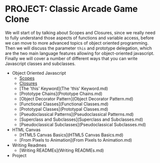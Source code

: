 # PROJECT: Classic Arcade Game Clone

We will start of by talking about Scopes and Closures, since we really need to fully understand those aspects of functions and variable access, before we can move to more advanced topics of object oriented programming. Then we will discuss the parameter `this` and prototype delegation, which are the two main language features allowing for object-oriented javascript. Finally we will cover a number of different ways that you can write Javascript classes and subclasses.

* Object Oriented Javascript
    - [Scopes](Scopes.md)
    - [Closures](Closures.md)
    - [The 'this' Keyword](The 'this' Keyword.md)
    - [Prototype Chains](Prototype Chains.md)
    - [Object Decorator Pattern](Object Decorator Pattern.md)
    - [Functional Classes](Functional Classes.md)
    - [Prototypal Classes](Prototypal Classes.md)
    - [Pseudoclassical Patterns](Pseudoclassical Patterns.md)
    - [Superclass and Subclasses](Superclass and Subclasses.md)
    - [Pseudoclassical Subclasses](Pseudoclassical Subclasses.md)
* HTML Canvas
    - [HTML5 Canvas Basics](HTML5 Canvas Basics.md)
    - [From Pixels to Animation](From Pixels to Animation.md)
* Writing Readmes
    - [Writing READMEs](Writing READMEs.md)
* Project